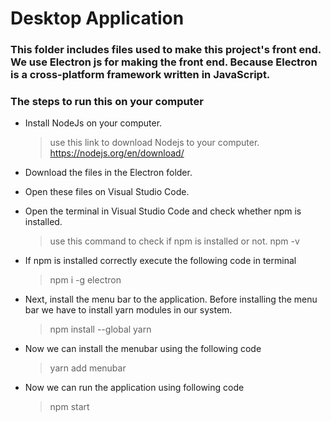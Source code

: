# Desktop Application

### This folder includes files used to make this project's front end. We use Electron js for making the front end. Because Electron is a cross-platform framework written in JavaScript.

### The steps to run this on your computer

* Install NodeJs on your computer.

  > use this link to download Nodejs to your computer.
  > https://nodejs.org/en/download/
  
* Download the files in the Electron folder.
 
* Open these files on Visual Studio Code.

* Open the terminal in Visual Studio Code and check whether npm is installed.

  > use this command to check if npm is installed or not.
  > npm -v
  
* If npm is installed correctly execute the following code in terminal

  > npm i -g electron
  
* Next, install the menu bar to the application. Before installing the menu bar we have to install yarn modules in our system.

  > npm install --global yarn
  
* Now we can install the menubar using the following code

  > yarn add menubar

* Now we can run the application using following code

  > npm start


